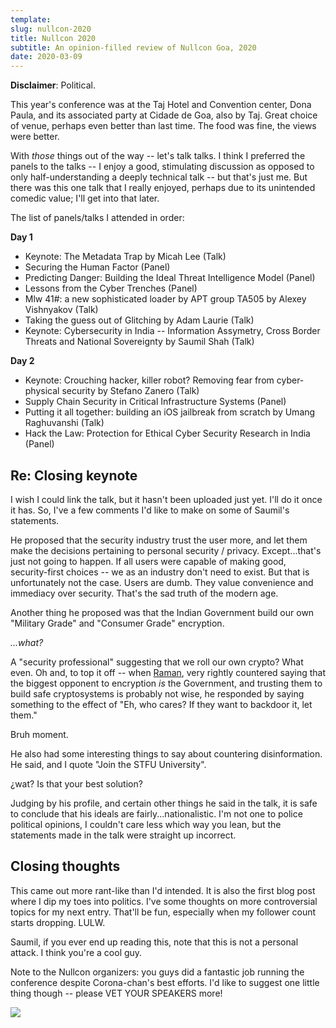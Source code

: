 ```yaml
---
template:
slug: nullcon-2020
title: Nullcon 2020
subtitle: An opinion-filled review of Nullcon Goa, 2020
date: 2020-03-09
---
```


**Disclaimer**: Political.

This year's conference was at the Taj Hotel and Convention center, Dona
Paula, and its associated party at Cidade de Goa, also by Taj.
Great choice of venue, perhaps even better than last time. The food was
fine, the views were better.

With _those_ things out of the way -- let's talk talks. I think
I preferred the panels to the talks -- I enjoy a good, stimulating
discussion as opposed to only half-understanding a deeply technical
talk -- but that's just me. But there was this one talk that I really
enjoyed, perhaps due to its unintended comedic value; I'll get into that
later.

The list of panels/talks I attended in order:

**Day 1**

- Keynote: The Metadata Trap by Micah Lee (Talk)
- Securing the Human Factor (Panel)
- Predicting Danger: Building the Ideal Threat Intelligence Model (Panel)
- Lessons from the Cyber Trenches (Panel)
- Mlw 41#: a new sophisticated loader by APT group TA505 by Alexey Vishnyakov (Talk)
- Taking the guess out of Glitching by Adam Laurie (Talk)
- Keynote: Cybersecurity in India -- Information Assymetry, Cross Border
    Threats and National Sovereignty by Saumil Shah (Talk)

**Day 2**

- Keynote: Crouching hacker, killer robot? Removing fear from
    cyber-physical security by Stefano Zanero (Talk)
- Supply Chain Security in Critical Infrastructure Systems (Panel)
- Putting it all together: building an iOS jailbreak from scratch by
    Umang Raghuvanshi (Talk)
- Hack the Law: Protection for Ethical Cyber Security Research in India
  (Panel)

## Re: Closing keynote

I wish I could link the talk, but it hasn't been uploaded just yet. I'll
do it once it has. So, I've a few comments I'd like to make on some of
Saumil's statements.

He proposed that the security industry trust the user more, and let them
make the decisions pertaining to personal security / privacy.
Except...that's just not going to happen. If all users were capable
of making good, security-first choices -- we as an industry don't
need to exist. But that is unfortunately not the case.
Users are dumb. They value convenience and immediacy over
security. That's the sad truth of the modern age.

Another thing he proposed was that the Indian Government build our own
"Military Grade" and "Consumer Grade" encryption.

_...what?_

A "security professional" suggesting that we roll our own crypto? What
even. Oh and, to top it off -- when
[Raman](https://twitter.com/tame_wildcard), very rightly countered
saying that the biggest opponent to encryption _is_ the Government, and
trusting them to build safe cryptosystems is probably not wise, he
responded by saying something to the effect of "Eh, who cares? If they
want to backdoor it, let them." 

Bruh moment.

He also had some interesting things to say about countering
disinformation. He said, and I quote "Join the STFU University".

¿wat? Is that your best solution? 

Judging by his profile, and certain other things he said in the talk, it
is safe to conclude that his ideals are fairly...nationalistic. I'm not
one to police political opinions, I couldn't care less which way you
lean, but the statements made in the talk were straight up
incorrect.

## Closing thoughts

This came out more rant-like than I'd intended. It is also the first
blog post where I dip my toes into politics. I've some thoughts on more
controversial topics for my next entry. That'll be fun, especially when
my follower count starts dropping. LULW.

Saumil, if you ever end up reading this, note that this is not
a personal attack. I think you're a cool guy.

Note to the Nullcon organizers: you guys did a fantastic job running the
conference despite Corona-chan's best efforts. I'd like to suggest one
little thing though -- please VET YOUR SPEAKERS more!

![](https://cdn.icyphox.sh/EjO-E.jpg)
